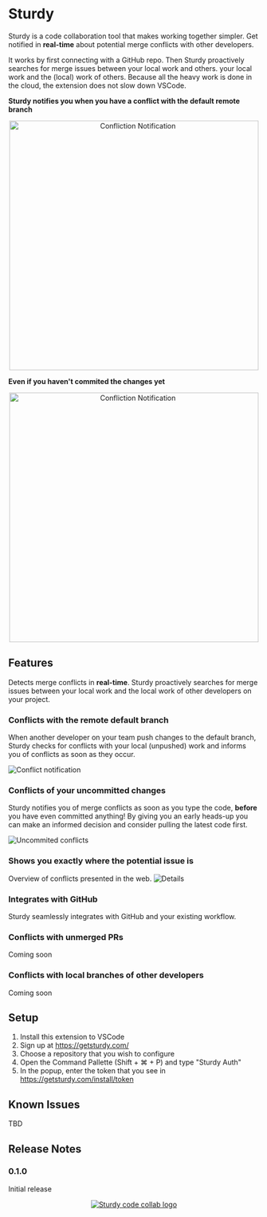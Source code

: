 # Sturdy

Sturdy is a code collaboration tool that makes working together simpler. Get notified in **real-time** about potential merge conflicts with other developers.

It works by first connecting with a GitHub repo. Then Sturdy proactively searches for merge issues between your local work and others. your local work and the (local) work of others. Because all the heavy work is done in the cloud, the extension does not slow down VSCode.

**Sturdy notifies you when you have a conflict with the default remote branch**


<div align="center"><img title="Confliction Notification" src="https://getsturdy.com/img/alert-commited-changes.png" width="500"></div>

**Even if you haven't commited the changes yet**

<div align="center"><img title="Confliction Notification" src="https://getsturdy.com/img/alert-uncommited-changes.png" width="500"></div>

## Features

Detects merge conflicts in **real-time**. Sturdy proactively searches for merge issues between your local work and the local work of other developers on your project.

### Conflicts with the remote **default** branch

When another developer on your team push changes to the default branch, Sturdy checks for conflicts with your local (unpushed) work and informs you of conflicts as soon as they occur.

![Conflict notification](https://getsturdy.com/img/head-conflicts.gif)

### Conflicts of your **uncommitted** changes

Sturdy notifies you of merge conflicts as soon as you type the code, **before** you have even committed anything! By giving you an early heads-up you can make an informed decision and consider pulling the latest code first.

![Uncommited conflicts](https://getsturdy.com/img/uncommitted.gif)

### Shows you **exactly** where the potential issue is

Overview of conflicts presented in the web.
![Details](https://getsturdy.com/img/conflict-demo.gif)

### Integrates with GitHub

Sturdy seamlessly integrates with GitHub and your existing workflow.

### Conflicts with unmerged **PRs**

Coming soon

### Conflicts with **local** branches of other developers

Coming soon

## Setup

1. Install this extension to VSCode
2. Sign up at https://getsturdy.com/
3. Choose a repository that you wish to configure
4. Open the Command Pallette (Shift + ⌘ + P) and type "Sturdy Auth"
5. In the popup, enter the token that you see in https://getsturdy.com/install/token

## Known Issues

TBD

## Release Notes

### 0.1.0

Initial release

<p align="center">
  <a title="Learn more about Sturdy Code Collab" href="https://getsturdy.com"><img src="https://getsturdy.com/img/sturdy_logo_transparent_small.png" alt="Sturdy code collab logo" /></a>
</p>
